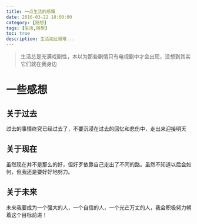 ```yaml
---
title: 一点生活的感慨
date: 2016-03-22 18:00:00
category: [随想]
tags: [生活,随想]
toc: true
description: 生活如此艰难...
---
```


> 生活总是充满戏剧性，本以为那些剧情只有电视剧中才会出现，没想到其实它们就在我身边

# 一些感想

## 关于过去

过去的事情终究已经过去了，不要沉浸在过去的回忆和悲伤中，走出来迎接明天

## 关于现在

虽然现在并不是那么的好，但好歹依靠自己走出了不同的路。虽然不知道以后会如何，但我还是要好好地努力。

## 关于未来

未来我要成为一个强大的人，一个自信的人，一个光芒万丈的人，我会积极努力朝着这个目标前进！